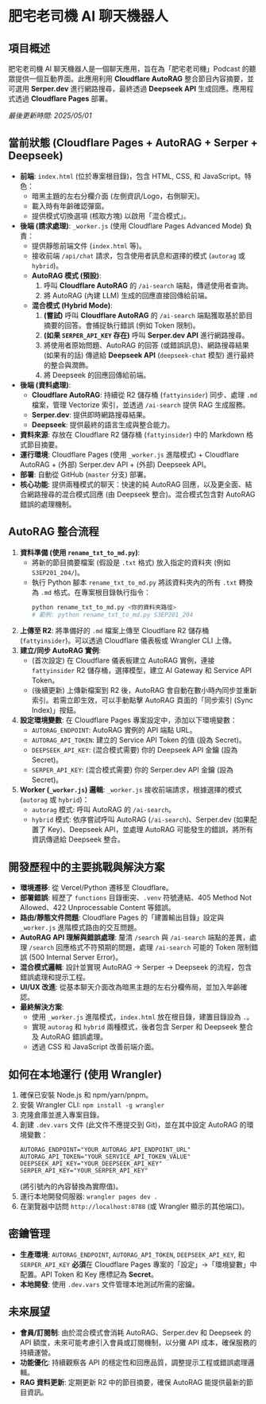 # 肥宅老司機 AI 聊天機器人

## 項目概述

肥宅老司機 AI 聊天機器人是一個聊天應用，旨在為「肥宅老司機」Podcast 的聽眾提供一個互動界面。此應用利用 **Cloudflare AutoRAG** 整合節目內容摘要，並可選用 **Serper.dev** 進行網路搜尋，最終透過 **Deepseek API** 生成回應。應用程式透過 **Cloudflare Pages** 部署。

*最後更新時間: 2025/05/01*

## 當前狀態 (Cloudflare Pages + AutoRAG + Serper + Deepseek)

- **前端**: `index.html` (位於專案根目錄)，包含 HTML, CSS, 和 JavaScript。特色：
    - 暗黑主題的左右分欄介面 (左側資訊/Logo，右側聊天)。
    - 載入時有年齡確認彈窗。
    - 提供模式切換選項 (核取方塊) 以啟用「混合模式」。
- **後端 (請求處理)**: `_worker.js` (使用 Cloudflare Pages Advanced Mode) 負責：
    - 提供靜態前端文件 (`index.html` 等)。
    - 接收前端 `/api/chat` 請求，包含使用者訊息和選擇的模式 (`autorag` 或 `hybrid`)。
    - **AutoRAG 模式 (預設)**:
        1. 呼叫 **Cloudflare AutoRAG** 的 `/ai-search` 端點，傳遞使用者查詢。
        2. 將 AutoRAG (內建 LLM) 生成的回應直接回傳給前端。
    - **混合模式 (Hybrid Mode)**:
        1. **(嘗試)** 呼叫 **Cloudflare AutoRAG** 的 `/ai-search` 端點獲取基於節目摘要的回答。會捕捉執行錯誤 (例如 Token 限制)。
        2. **(如果 `SERPER_API_KEY` 存在)** 呼叫 **Serper.dev API** 進行網路搜尋。
        3. 將使用者原始問題、AutoRAG 的回答 (或錯誤訊息)、網路搜尋結果 (如果有的話) 傳遞給 **Deepseek API** (`deepseek-chat` 模型) 進行最終的整合與潤飾。
        4. 將 Deepseek 的回應回傳給前端。
- **後端 (資料處理)**:
    - **Cloudflare AutoRAG**: 持續從 R2 儲存桶 (`fattyinsider`) 同步、處理 `.md` 檔案，管理 Vectorize 索引，並透過 `/ai-search` 提供 RAG 生成服務。
    - **Serper.dev**: 提供即時網路搜尋結果。
    - **Deepseek**: 提供最終的語言生成與整合能力。
- **資料來源**: 存放在 Cloudflare R2 儲存桶 (`fattyinsider`) 中的 Markdown 格式節目摘要。
- **運行環境**: Cloudflare Pages (使用 `_worker.js` 進階模式) + Cloudflare AutoRAG + (外部) Serper.dev API + (外部) Deepseek API。
- **部署**: 自動從 GitHub (`master` 分支) 部署。
- **核心功能**: 提供兩種模式的聊天：快速的純 AutoRAG 回應，以及更全面、結合網路搜尋的混合模式回應 (由 Deepseek 整合)。混合模式包含對 AutoRAG 錯誤的處理機制。

## AutoRAG 整合流程

1.  **資料準備 (使用 `rename_txt_to_md.py`)**: 
    - 將新的節目摘要檔案 (假設是 `.txt` 格式) 放入指定的資料夾 (例如 `S3EP201_204/`)。
    - 執行 Python 腳本 `rename_txt_to_md.py` 將該資料夾內的所有 `.txt` 轉換為 `.md` 格式。在專案根目錄執行指令：
      ```bash
      python rename_txt_to_md.py <你的資料夾路徑>
      # 範例: python rename_txt_to_md.py S3EP201_204
      ```
2.  **上傳至 R2**: 將準備好的 `.md` 檔案上傳至 Cloudflare R2 儲存桶 (`fattyinsider`)。可以透過 Cloudflare 儀表板或 Wrangler CLI 上傳。
3.  **建立/同步 AutoRAG 實例**: 
    - (首次設定) 在 Cloudflare 儀表板建立 AutoRAG 實例，連接 `fattyinsider` R2 儲存桶，選擇模型，建立 AI Gateway 和 Service API Token。
    - (後續更新) 上傳新檔案到 R2 後，AutoRAG 會自動在數小時內同步並重新索引。若需立即生效，可以手動點擊 AutoRAG 頁面的「同步索引 (Sync Index)」按鈕。
4.  **設定環境變數**: 在 Cloudflare Pages 專案設定中，添加以下環境變數：
    - `AUTORAG_ENDPOINT`: AutoRAG 實例的 API 端點 URL。
    - `AUTORAG_API_TOKEN`: 建立的 Service API Token 的值 (設為 Secret)。
    - `DEEPSEEK_API_KEY`: (混合模式需要) 你的 Deepseek API 金鑰 (設為 Secret)。
    - `SERPER_API_KEY`: (混合模式需要) 你的 Serper.dev API 金鑰 (設為 Secret)。
5.  **Worker (`_worker.js`) 邏輯**: `_worker.js` 接收前端請求，根據選擇的模式 (`autorag` 或 `hybrid`)：
    - `autorag` 模式: 呼叫 AutoRAG 的 `/ai-search`。
    - `hybrid` 模式: 依序嘗試呼叫 AutoRAG (`/ai-search`)、Serper.dev (如果配置了 Key)、Deepseek API，並處理 AutoRAG 可能發生的錯誤，將所有資訊傳遞給 Deepseek 整合。

## 開發歷程中的主要挑戰與解決方案

- **環境遷移**: 從 Vercel/Python 遷移至 Cloudflare。
- **部署錯誤**: 經歷了 `functions` 目錄衝突、`.venv` 符號連結、405 Method Not Allowed、422 Unprocessable Content 等錯誤。
- **路由/靜態文件問題**: Cloudflare Pages 的「建置輸出目錄」設定與 `_worker.js` 進階模式路由的交互問題。
- **AutoRAG API 理解與錯誤處理**: 釐清 `/search` 與 `/ai-search` 端點的差異，處理 `/search` 回應格式不符預期的問題，處理 `/ai-search` 可能的 Token 限制錯誤 (500 Internal Server Error)。
- **混合模式邏輯**: 設計並實現 AutoRAG -> Serper -> Deepseek 的流程，包含錯誤處理和提示工程。
- **UI/UX 改進**: 從基本聊天介面改為暗黑主題的左右分欄佈局，並加入年齡確認。
- **最終解決方案**: 
    - 使用 `_worker.js` 進階模式，`index.html` 放在根目錄，建置目錄設為 `.`。
    - 實現 `autorag` 和 `hybrid` 兩種模式，後者包含 Serper 和 Deepseek 整合及 AutoRAG 錯誤處理。
    - 透過 CSS 和 JavaScript 改善前端介面。

## 如何在本地運行 (使用 Wrangler)

1.  確保已安裝 Node.js 和 npm/yarn/pnpm。
2.  安裝 Wrangler CLI: `npm install -g wrangler`
3.  克隆倉庫並進入專案目錄。
4.  創建 `.dev.vars` 文件 (此文件不應提交到 Git)，並在其中設定 AutoRAG 的環境變數：
    ```
    AUTORAG_ENDPOINT="YOUR_AUTORAG_API_ENDPOINT_URL"
    AUTORAG_API_TOKEN="YOUR_SERVICE_API_TOKEN_VALUE"
    DEEPSEEK_API_KEY="YOUR_DEEPSEEK_API_KEY"
    SERPER_API_KEY="YOUR_SERPER_API_KEY"
    ```
    (將引號內的內容替換為實際值)。
5.  運行本地開發伺服器: `wrangler pages dev .`
6.  在瀏覽器中訪問 `http://localhost:8788` (或 Wrangler 顯示的其他端口)。

## 密鑰管理

- **生產環境**: `AUTORAG_ENDPOINT`, `AUTORAG_API_TOKEN`, `DEEPSEEK_API_KEY`, 和 `SERPER_API_KEY` **必須**在 Cloudflare Pages 專案的「設定」->「環境變數」中配置。API Token 和 Key 應標記為 **Secret**。
- **本地開發**: 使用 `.dev.vars` 文件管理本地測試所需的密鑰。

## 未來展望

- **會員/訂閱制**: 由於混合模式會消耗 AutoRAG、Serper.dev 和 Deepseek 的 API 額度，未來可能考慮引入會員或訂閱機制，以分攤 API 成本，確保服務的持續運營。
- **功能優化**: 持續觀察各 API 的穩定性和回應品質，調整提示工程或錯誤處理邏輯。
- **RAG 資料更新**: 定期更新 R2 中的節目摘要，確保 AutoRAG 能提供最新的節目資訊。 